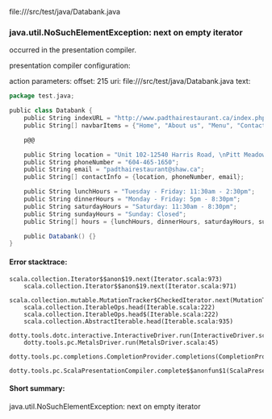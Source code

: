 file://<WORKSPACE>/src/test/java/Databank.java
### java.util.NoSuchElementException: next on empty iterator

occurred in the presentation compiler.

presentation compiler configuration:


action parameters:
offset: 215
uri: file://<WORKSPACE>/src/test/java/Databank.java
text:
```scala
package test.java;

public class Databank {
    public String indexURL = "http://www.padthairestaurant.ca/index.php";
	public String[] navbarItems = {"Home", "About us", "Menu", "Contact us", "Order Online"};

    p@@

    public String location = "Unit 102-12540 Harris Road, \nPitt Meadows, BC V3Y 2J4";
    public String phoneNumber = "604-465-1650";
    public String email = "padthairestaurant@shaw.ca";
    public String[] contactInfo = {location, phoneNumber, email};

    public String lunchHours = "Tuesday - Friday: 11:30am - 2:30pm";
    public String dinnerHours = "Monday - Friday: 5pm - 8:30pm";
    public String saturdayHours = "Saturday: 11:30am - 8:30pm";
    public String sundayHours = "Sunday: Closed";
    public String[] hours = {lunchHours, dinnerHours, saturdayHours, sundayHours};

    public Databank() {}
}

```



#### Error stacktrace:

```
scala.collection.Iterator$$anon$19.next(Iterator.scala:973)
	scala.collection.Iterator$$anon$19.next(Iterator.scala:971)
	scala.collection.mutable.MutationTracker$CheckedIterator.next(MutationTracker.scala:76)
	scala.collection.IterableOps.head(Iterable.scala:222)
	scala.collection.IterableOps.head$(Iterable.scala:222)
	scala.collection.AbstractIterable.head(Iterable.scala:935)
	dotty.tools.dotc.interactive.InteractiveDriver.run(InteractiveDriver.scala:164)
	dotty.tools.pc.MetalsDriver.run(MetalsDriver.scala:45)
	dotty.tools.pc.completions.CompletionProvider.completions(CompletionProvider.scala:50)
	dotty.tools.pc.ScalaPresentationCompiler.complete$$anonfun$1(ScalaPresentationCompiler.scala:146)
```
#### Short summary: 

java.util.NoSuchElementException: next on empty iterator